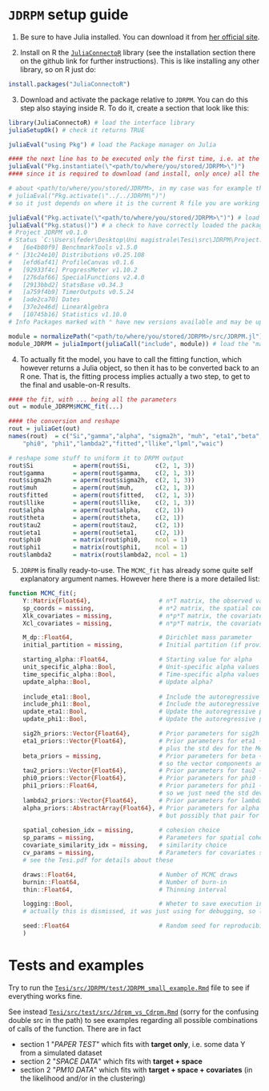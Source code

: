 # `JDRPM` setup guide
1. Be sure to have Julia installed. You can download it from [her official site](https://julialang.org/downloads/).

2. Install on R the [`JuliaConnectoR`](https://github.com/stefan-m-lenz/JuliaConnectoR) library (see the installation section there on the github link for further instructions). This is like installing any other library, so on R just do:
```R
install.packages("JuliaConnectoR")
```

3. Download and activate the package relative to `JDRPM`. You can do this step also staying inside R. To do it, create a section that look like this:
```R
library(JuliaConnectoR) # load the interface library
juliaSetupOk() # check it returns TRUE

juliaEval("using Pkg") # load the Package manager on Julia

#### the next line has to be executed only the first time, i.e. at the installation
juliaEval("Pkg.instantiate(\"<path/to/where/you/stored/JDRPM>\")") 
#### since it is required to download (and install, only once) all the depdendencies

# about <path/to/where/you/stored/JDRPM>, in my case was for example this:
# juliaEval("Pkg.activate(\"../../JDRPM\")")
# so it just depends on where it is the current R file you are working on

juliaEval("Pkg.activate(\"<path/to/where/you/stored/JDRPM>\")") # load the JDRPM pacakge
juliaEval("Pkg.status()") # a check to have correctly loaded the package; it should print something like this:
# Project JDRPM v0.1.0
# Status `C:\Users\feder\Desktop\Uni magistrale\Tesi\src\JDRPM\Project.toml`
#   [6e4b80f9] BenchmarkTools v1.5.0
# ⌃ [31c24e10] Distributions v0.25.108
#   [efd6af41] ProfileCanvas v0.1.6
#   [92933f4c] ProgressMeter v1.10.2
#   [276daf66] SpecialFunctions v2.4.0
#   [2913bbd2] StatsBase v0.34.3
#   [a759f4b9] TimerOutputs v0.5.24
#   [ade2ca70] Dates
#   [37e2e46d] LinearAlgebra
#   [10745b16] Statistics v1.10.0
# Info Packages marked with ⌃ have new versions available and may be upgradable.

module = normalizePath("<path/to/where/you/stored/JDRPM>/src/JDRPM.jl") # locate the "main" file
module_JDRPM = juliaImport(juliaCall("include", module)) # load the "main" file
```
4. To actually fit the model, you have to call the fitting function, which however returns a Julia object, so then it has to be converted back to an R one. That is, the fitting process implies actually a two step, to get to the final and usable-on-R results.
```R
#### the fit, with ... being all the parameters
out = module_JDRPM$MCMC_fit(...) 

#### the conversion and reshape
rout = juliaGet(out)
names(rout)  = c("Si","gamma","alpha", "sigma2h", "muh", "eta1","beta","theta", "tau2", 
    "phi0", "phi1","lambda2","fitted","llike","lpml","waic")

# reshape some stuff to uniform it to DRPM output
rout$Si           = aperm(rout$Si,       c(2, 1, 3))
rout$gamma        = aperm(rout$gamma,    c(2, 1, 3))
rout$sigma2h      = aperm(rout$sigma2h,  c(2, 1, 3))
rout$muh          = aperm(rout$muh,      c(2, 1, 3))
rout$fitted       = aperm(rout$fitted,   c(2, 1, 3))
rout$llike        = aperm(rout$llike,    c(2, 1, 3))
rout$alpha        = aperm(rout$alpha,    c(2, 1))
rout$theta        = aperm(rout$theta,    c(2, 1))
rout$tau2         = aperm(rout$tau2,     c(2, 1))
rout$eta1         = aperm(rout$eta1,     c(2, 1))
rout$phi0         = matrix(rout$phi0,    ncol = 1)
rout$phi1         = matrix(rout$phi1,    ncol = 1)
rout$lambda2      = matrix(rout$lambda2, ncol = 1)
```

5. `JDRPM` is finally ready-to-use. The `MCMC_fit` has already some quite self explanatory argument names. However here there is a more detailed list:
```julia
function MCMC_fit(;
    Y::Matrix{Float64},                   # n*T matrix, the observed values
    sp_coords = missing,                  # n*2 matrix, the spatial coordinates
    Xlk_covariates = missing,             # n*p*T matrix, the covariates to include in the likelihood
    Xcl_covariates = missing,             # n*p*T matrix, the covariates to include in the clustering process

    M_dp::Float64,                        # Dirichlet mass parameter
    initial_partition = missing,          # Initial partition (if provided)

    starting_alpha::Float64,              # Starting value for alpha
    unit_specific_alpha::Bool,            # Unit-specific alpha values
    time_specific_alpha::Bool,            # Time-specific alpha values
    update_alpha::Bool,                   # Update alpha?
    
    include_eta1::Bool,                   # Include the autoregressive part of eta1?
    include_phi1::Bool,                   # Include the autoregressive part of phi1?
    update_eta1::Bool,                    # Update the autoregressive part of eta1?
    update_phi1::Bool,                    # Update the autoregressive part of phi1?

    sig2h_priors::Vector{Float64},        # Prior parameters for sig2h ∼ invGamma(a_sigma,b_sigma)
    eta1_priors::Vector{Float64},         # Prior parameters for eta1 ∼ Laplace(0,b) so it's the scale parameter b
                                          # plus the std dev for the Metropolis update trough N(eta1_old,mhsig_eta1^2)
    beta_priors = missing,                # Prior parameters for beta ∼ N(vec_b, k^2*I)
                                          # so the vector components and the variance k^2
    tau2_priors::Vector{Float64},         # Prior parameters for tau2 ∼ invGamma(a_tau, b_tau), so those two
    phi0_priors::Vector{Float64},         # Prior parameters for phi0 ∼ N(m0, s0^2), so again mean and variance
    phi1_priors::Float64,                 # Prior parameters for phi1 ∼ U(-1,1),
                                          # so we just need the std dev of the Metropolis update trough N(phi1_old,mhsig_phi1^2)
    lambda2_priors::Vector{Float64},      # Prior parameters for lambda2 ∼ invGamma(a_lambda, b_lambda), so those two
    alpha_priors::AbstractArray{Float64}, # Prior parameters for alpha ∼ Beta(a_alpha, b_alpha), so again those two,
                                          # but possibly that pair for each unit j, that's why the abstract array
    
    spatial_cohesion_idx = missing,       # cohesion choice
    sp_params = missing,                  # Parameters for spatial cohesion functions
    covariate_similarity_idx = missing,   # similarity choice
    cv_params = missing,                  # Parameters for covariates similarity functions
    # see the Tesi.pdf for details about these

    draws::Float64,                       # Number of MCMC draws
    burnin::Float64,                      # Number of burn-in
    thin::Float64,                        # Thinning interval

    logging::Bool,                        # Wheter to save execution infos to log file
    # actually this is dismissed, it was just using for debugging, so leaving it on true/false doesnt change anything

    seed::Float64                         # Random seed for reproducibility
    )
```

# Tests and examples
Try to run the [`Tesi/src/JDRPM/test/JDRPM_small_example.Rmd`](https://github.com/federicomor/Tesi/blob/main/src/JDRPM/test/JDRPM_small_example.Rmd) file to see if everything works fine.

See instead [`Tesi/src/test/src/Jdrpm_vs_Cdrpm.Rmd`](https://github.com/federicomor/Tesi/blob/main/src/test/src/Jdrpm_vs_Cdrpm.Rmd) (sorry for the confusing double src in the path) to see examples regarding all possible combinations of calls of the function. There are in fact

- section 1 "_PAPER TEST_" which fits with **target only**, i.e. some data Y from a simulated dataset
- section 2 "_SPACE DATA_" which fits with **target + space**
- section 2 "_PM10 DATA_" which fits with **target + space + covariates** (in the likelihood and/or in the clustering)